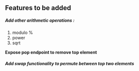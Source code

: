## Features to be added

##### Add other arithmetic operations :

1. modulo %
2. power
3. sqrt

**Expose pop endpoint to remove top element**

##### Add swap functionality to permute between top two elements 

